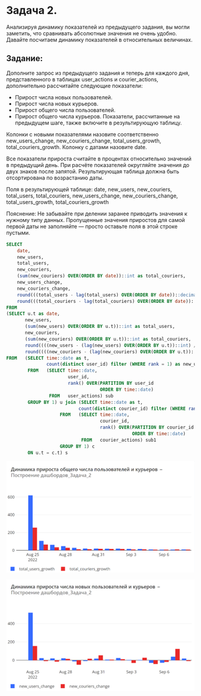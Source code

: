 # **Задача 2.**

Анализируя динамику показателей из предыдущего задания, вы могли заметить, что сравнивать абсолютные значения не очень удобно. Давайте посчитаем динамику показателей в относительных величинах.

## **Задание:**

Дополните запрос из предыдущего задания и теперь для каждого дня, представленного в таблицах user_actions и courier_actions, дополнительно рассчитайте следующие показатели:

*	Прирост числа новых пользователей.
*	Прирост числа новых курьеров.
*	Прирост общего числа пользователей.
*	Прирост общего числа курьеров.
Показатели, рассчитанные на предыдущем шаге, также включите в результирующую таблицу.

Колонки с новыми показателями назовите соответственно new_users_change, new_couriers_change, total_users_growth, total_couriers_growth. Колонку с датами назовите date.

Все показатели прироста считайте в процентах относительно значений в предыдущий день. При расчёте показателей округляйте значения до двух знаков после запятой.
Результирующая таблица должна быть отсортирована по возрастанию даты.

Поля в результирующей таблице:
date, new_users, new_couriers, total_users, total_couriers, new_users_change, new_couriers_change, total_users_growth, total_couriers_growth

Пояснение:
Не забывайте при делении заранее приводить значения к нужному типу данных. Пропущенные значения приростов для самой первой даты не заполняйте — просто оставьте поля в этой строке пустыми.
~~~~sql
SELECT
    date,
    new_users,
    total_users,
    new_couriers,
    (sum(new_couriers) OVER(ORDER BY date))::int as total_couriers,
    new_users_change,
    new_couriers_change,
    round(((total_users - lag(total_users) OVER(ORDER BY date))::decimal / lag(total_users) OVER(ORDER BY date)) * 100, 2) as total_users_growth,
    round(((total_couriers - lag(total_couriers) OVER(ORDER BY date))::decimal / lag(total_couriers) OVER(ORDER BY date)) * 100, 2) as total_couriers_growth
FROM
(SELECT u.t as date,
       new_users,
       (sum(new_users) OVER(ORDER BY u.t))::int as total_users,
       new_couriers,
       (sum(new_couriers) OVER(ORDER BY u.t))::int as total_couriers,
       round((((new_users - (lag(new_users) OVER(ORDER BY u.t))::int) / lag(new_users) OVER(ORDER BY u.t)::decimal)) * 100, 2)  as new_users_change,
       round((((new_couriers - (lag(new_couriers) OVER(ORDER BY u.t))::int) / lag(new_couriers) OVER(ORDER BY u.t)::decimal)) * 100, 2) as new_couriers_change
FROM   (SELECT time::date as t,
               count(distinct user_id) filter (WHERE rank = 1) as new_users
        FROM   (SELECT time::date,
                       user_id,
                       rank() OVER(PARTITION BY user_id
                                   ORDER BY time::date)
                FROM   user_actions) sub
        GROUP BY 1) u join (SELECT time::date as t,
                           count(distinct courier_id) filter (WHERE rank = 1) as new_couriers
                    FROM   (SELECT time::date,
                                   courier_id,
                                   rank() OVER(PARTITION BY courier_id
                                               ORDER BY time::date)
                            FROM   courier_actions) sub1
                    GROUP BY 1) c
        ON u.t = c.t) s
 ~~~~

![test](task_2_1.png)

![test](task_2_2.png)

